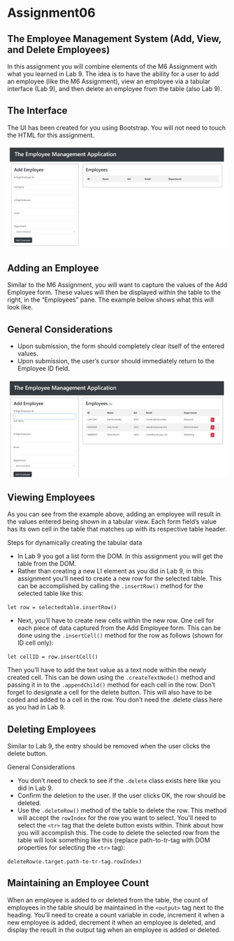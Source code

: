 # Assignment06

## The Employee Management System (Add, View, and Delete Employees)

In this assignment you will combine elements of the M6 Assignment with what you learned in Lab 9. The idea is to have the ability for a user to add an employee (like the M6 Assignment), view an employee via a tabular interface (Lab 9), and then delete an employee from the table (also Lab 9).

## The Interface

The UI has been created for you using Bootstrap. You will not need to touch the HTML for this assignment.

![M71](assets/M7screenshot1.JPG 'M71')

## Adding an Employee

Similar to the M6 Assignment, you will want to capture the values of the Add Employee form. These values will then be displayed within the table to the right, in the “Employees” pane. The example below shows what this will look like.

## General Considerations

- Upon submission, the form should completely clear itself of the entered values.
- Upon submission, the user’s cursor should immediately return to the Employee ID field.

![M72](assets/M7screenshot2.JPG 'M72')

## Viewing Employees

As you can see from the example above, adding an employee will result in the values entered being shown in a tabular view. Each form field’s value has its own cell in the table that matches up with its respective table header.

Steps for dynamically creating the tabular data

- In Lab 9 you got a list form the DOM. In this assignment you will get the table from the DOM.
- Rather than creating a new LI element as you did in Lab 9, in this assignment you’ll need to create a new row for the selected table. This can be accomplished by calling the `.insertRow()` method for the selected table like this:

`let row = selectedtable.insertRow()`

- Next, you’ll have to create new cells within the new row. One cell for each piece of data captured from the Add Employee form. This can be done using the `.insertCell()` method for the row as follows (shown for ID cell only):

`let cellID = row.insertCell()`

Then you’ll have to add the text value as a text node within the newly created cell. This can be down using the `.createTextNode()` method and passing it in to the `.appendChild()` method for each cell in the row.
Don’t forget to designate a cell for the delete button. This will also have to be coded and added to a cell in the row. You don’t need the .delete class here as you had in Lab 9.

## Deleting Employees

Similar to Lab 9, the entry should be removed when the user clicks the delete button.

General Considerations

- You don’t need to check to see if the `.delete` class exists here like you did in Lab 9.
- Confirm the deletion to the user. If the user clicks OK, the row should be deleted.
- Use the `.deleteRow()` method of the table to delete the row. This method will accept the `rowIndex` for the row you want to select. You’ll need to select the `<tr>` tag that the delete button exists within. Think about how you will accomplish this. The code to delete the selected row from the table will look something like this (replace path-to-tr-tag with DOM properties for selecting the `<tr>` tag):

`deleteRow(e.target.path-to-tr-tag.rowIndex)`

## Maintaining an Employee Count

When an employee is added to or deleted from the table, the count of employees in the table should be maintained in the `<output>` tag next to the heading. You’ll need to create a count variable in code, increment it when a new employee is added, decrement it when an employee is deleted, and display the result in the output tag when an employee is added or deleted.
